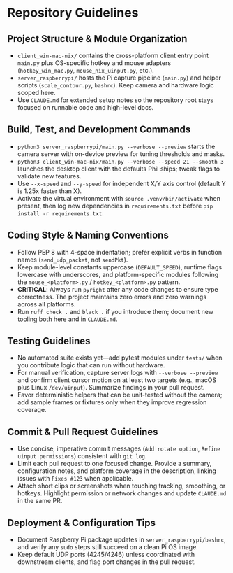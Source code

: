 # Repository Guidelines

## Project Structure & Module Organization

- `client_win-mac-nix/` contains the cross-platform client entry point `main.py` plus OS-specific hotkey and mouse adapters (`hotkey_win_mac.py`, `mouse_nix_uinput.py`, etc.).
- `server_raspberrypi/` hosts the Pi capture pipeline (`main.py`) and helper scripts (`scale_contour.py`, `bashrc`). Keep camera and hardware logic scoped here.
- Use `CLAUDE.md` for extended setup notes so the repository root stays focused on runnable code and high-level docs.

## Build, Test, and Development Commands

- `python3 server_raspberrypi/main.py --verbose --preview` starts the camera server with on-device preview for tuning thresholds and masks.
- `python3 client_win-mac-nix/main.py --verbose --speed 21 --smooth 3` launches the desktop client with the defaults Phil ships; tweak flags to validate new features.
- Use `--x-speed` and `--y-speed` for independent X/Y axis control (default Y is 1.25x faster than X).
- Activate the virtual environment with `source .venv/bin/activate` when present, then log new dependencies in `requirements.txt` before `pip install -r requirements.txt`.

## Coding Style & Naming Conventions

- Follow PEP 8 with 4-space indentation; prefer explicit verbs in function names (`send_udp_packet`, not `sendPkt`).
- Keep module-level constants uppercase (`DEFAULT_SPEED`), runtime flags lowercase with underscores, and platform-specific modules following the `mouse_<platform>.py` / `hotkey_<platform>.py` pattern.
- **CRITICAL**: Always run `pyright` after any code changes to ensure type correctness. The project maintains zero errors and zero warnings across all platforms.
- Run `ruff check .` and `black .` if you introduce them; document new tooling both here and in `CLAUDE.md`.

## Testing Guidelines

- No automated suite exists yet—add pytest modules under `tests/` when you contribute logic that can run without hardware.
- For manual verification, capture server logs with `--verbose --preview` and confirm client cursor motion on at least two targets (e.g., macOS plus Linux `/dev/uinput`). Summarize findings in your pull request.
- Favor deterministic helpers that can be unit-tested without the camera; add sample frames or fixtures only when they improve regression coverage.

## Commit & Pull Request Guidelines

- Use concise, imperative commit messages (`Add rotate option`, `Refine uinput permissions`) consistent with `git log`.
- Limit each pull request to one focused change. Provide a summary, configuration notes, and platform coverage in the description, linking issues with `Fixes #123` when applicable.
- Attach short clips or screenshots when touching tracking, smoothing, or hotkeys. Highlight permission or network changes and update `CLAUDE.md` in the same PR.

## Deployment & Configuration Tips

- Document Raspberry Pi package updates in `server_raspberrypi/bashrc`, and verify any `sudo` steps still succeed on a clean Pi OS image.
- Keep default UDP ports (4245/4246) unless coordinated with downstream clients, and flag port changes in the pull request.
